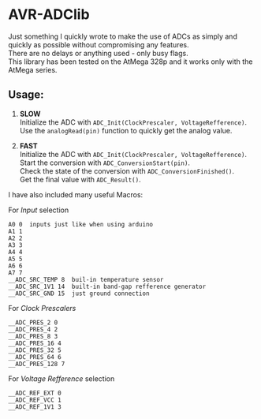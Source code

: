 # AVR-ADClib
Just something I quickly wrote to make the use of ADCs as simply and quickly as possible without compromising any features.  
There are no delays or anything used - only busy flags.  
This library has been tested on the AtMega 328p and it works only with the AtMega series.

## Usage:
1.  **SLOW**  
    Initialize the ADC with `ADC_Init(ClockPrescaler, VoltageRefference)`.  
    Use the `analogRead(pin)` function to quickly get the analog value.  

2.  **FAST**  
    Initialize the ADC with `ADC_Init(ClockPrescaler, VoltageRefference)`.  
    Start the conversion with `ADC_ConversionStart(pin)`.  
    Check the state of the conversion with `ADC_ConversionFinished()`.  
    Get the final value with `ADC_Result()`.  
    
I have also included many useful Macros:  
 
For *Input* selection  
 
    A0 0  inputs just like when using arduino
    A1 1
    A2 2
    A3 3
    A4 4
    A5 5
    A6 6
    A7 7
    __ADC_SRC_TEMP 8  buil-in temperature sensor
    __ADC_SRC_1V1 14  built-in band-gap refference generator
    __ADC_SRC_GND 15  just ground connection

For *Clock Prescalers*

    __ADC_PRES_2 0
    __ADC_PRES_4 2
    __ADC_PRES_8 3
    __ADC_PRES_16 4
    __ADC_PRES_32 5
    __ADC_PRES_64 6
    __ADC_PRES_128 7

For *Voltage Refference* selection

    __ADC_REF_EXT 0
    __ADC_REF_VCC 1
    __ADC_REF_1V1 3
